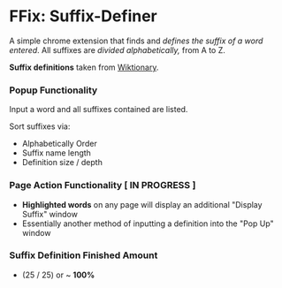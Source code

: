 # FFix: Suffix-Definer
A simple chrome extension that finds and *defines the suffix of a word entered*.
All suffixes are *divided alphabetically,* from A to Z. 

**Suffix definitions** taken from [Wiktionary](https://en.wiktionary.org/w/index.php?title=Category:English_suffixes&pageuntil=ERGY%0A-ergy#mw-pages).

### Popup Functionality
Input a word and all suffixes contained are listed.

Sort suffixes via:
  - Alphabetically Order
  - Suffix name length
  - Definition size / depth

### Page Action Functionality [ IN PROGRESS ]
- **Highlighted words** on any page will display an additional "Display Suffix" window
- Essentially another method of inputting a definition into the "Pop Up" window

### Suffix Definition Finished Amount 
- (25 / 25) or ~ **100%**
